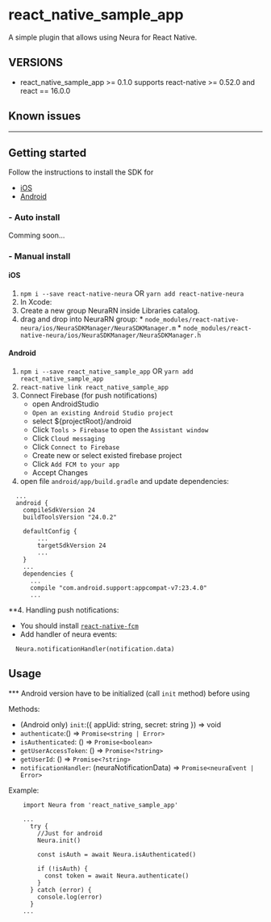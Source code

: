 # react_native_sample_app

A simple plugin that allows using Neura for React Native.

## VERSIONS

* react_native_sample_app >= 0.1.0 supports react-native >= 0.52.0 and react == 16.0.0

## Known issues
------
## Getting started

Follow the instructions to install the SDK for
  * [iOS](https://dev.theneura.com/tutorials/ios)
  * [Android](https://dev.theneura.com/tutorials/android)

### - Auto install
  Comming soon...

### - Manual install
#### iOS
1. `npm i --save react-native-neura` OR `yarn add react-native-neura`
2. In Xcode: 
  1. Create a new group NeuraRN inside Libraries catalog.
  2. drag and drop into NeuraRN group:
    * `node_modules/react-native-neura/ios/NeuraSDKManager/NeuraSDKManager.m`
    * `node_modules/react-native-neura/ios/NeuraSDKManager/NeuraSDKManager.h`

#### Android
1. `npm i --save react_native_sample_app` OR `yarn add react_native_sample_app`
2. `react-native link react_native_sample_app`
3. Connect Firebase (for push notifications)
    - open AndroidStudio
    - `Open an existing Android Studio project`
    - select ${projectRoot}/android
    - Click `Tools > Firebase` to open the `Assistant window`
    - Click `Cloud messaging`
    - Click `Connect to Firebase`
    - Create new or select existed firebase project
    - Click `Add FCM to your app`
    - Accept Changes
4. open file `android/app/build.gradle` and update dependencies:
```
  ...
  android {
    compileSdkVersion 24
    buildToolsVersion "24.0.2"

    defaultConfig {
        ...
        targetSdkVersion 24
        ...
    }
    ...
    dependencies {
      ...
      compile "com.android.support:appcompat-v7:23.4.0"
      ...
```
**4. Handling push notifications:
- You should install [`react-native-fcm`](https://github.com/evollu/react-native-fcm)
- Add handler of neura events:
```
  Neura.notificationHandler(notification.data)
```
## Usage

*** Android version have to be initialized (call `init` method) before using

Methods:
  * (Android only) `init`:({ appUid: string, secret: string }) => void
  * `authenticate`:() => `Promise<string | Error>`
  * `isAuthenticated`: () => `Promise<boolean>`
  * `getUserAccessToken`: () => `Promise<?string>`
  * `getUserId`: () => `Promise<?string>`
  * `notificationHandler`: (neuraNotificationData) => `Promise<neuraEvent | Error>`

Example:
```
    import Neura from 'react_native_sample_app'

    ...
      try {
        //Just for android
        Neura.init()

        const isAuth = await Neura.isAuthenticated()

        if (!isAuth) {
          const token = await Neura.authenticate()
        }
      } catch (error) {
        console.log(error)
      }
    ...
```
